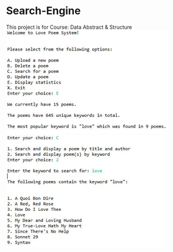# Search-Engine
This project is for Course: Data Abstract & Structure 
![](images/screenshot1.JPG)\
![](images/screenshot2.JPG)
